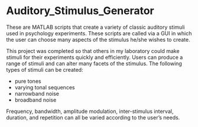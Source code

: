 # Auditory_Stimulus_Generator
These are MATLAB scripts that create a variety of classic auditory stimuli used in psychology experiments. These scripts are called via a GUI in which the user can choose many aspects of the stimulus he/she wishes to create.

This project was completed so that others in my laboratory could make stimuli for their experiments quickly and efficiently. Users can produce a range of stimuli and can alter many facets of the stimulus. The following types of stimuli can be created:
- pure tones
- varying tonal sequences
- narrowband noise
- broadband noise

Frequency, bandwidth, amplitude modulation, inter-stimulus interval, duration, and repetition can all be varied according to the user’s needs.

